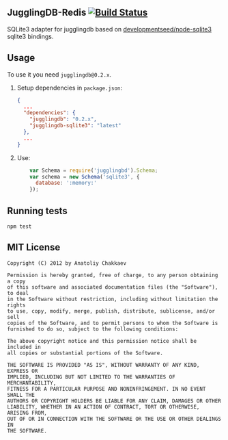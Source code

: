 ## JugglingDB-Redis [![Build Status](https://travis-ci.org/1602/jugglingdb-sqlite3.png)](https://travis-ci.org/1602/jugglingdb-sqlite3)

SQLite3 adapter for jugglingdb based on [developmentseed/node-sqlite3](https://github.com/developmentseed/node-sqlite3) sqlite3 bindings.

## Usage

To use it you need `jugglingdb@0.2.x`.

1. Setup dependencies in `package.json`:

    ```json
    {
      ...
      "dependencies": {
        "jugglingdb": "0.2.x",
        "jugglingdb-sqlite3": "latest"
      },
      ...
    }
    ```

2. Use:

    ```javascript
        var Schema = require('jugglingbd').Schema;
        var schema = new Schema('sqlite3', {
          database: ':memory:'
        });
    ```

## Running tests

    npm test

## MIT License

    Copyright (C) 2012 by Anatoliy Chakkaev
    
    Permission is hereby granted, free of charge, to any person obtaining a copy
    of this software and associated documentation files (the "Software"), to deal
    in the Software without restriction, including without limitation the rights
    to use, copy, modify, merge, publish, distribute, sublicense, and/or sell
    copies of the Software, and to permit persons to whom the Software is
    furnished to do so, subject to the following conditions:
    
    The above copyright notice and this permission notice shall be included in
    all copies or substantial portions of the Software.
    
    THE SOFTWARE IS PROVIDED "AS IS", WITHOUT WARRANTY OF ANY KIND, EXPRESS OR
    IMPLIED, INCLUDING BUT NOT LIMITED TO THE WARRANTIES OF MERCHANTABILITY,
    FITNESS FOR A PARTICULAR PURPOSE AND NONINFRINGEMENT. IN NO EVENT SHALL THE
    AUTHORS OR COPYRIGHT HOLDERS BE LIABLE FOR ANY CLAIM, DAMAGES OR OTHER
    LIABILITY, WHETHER IN AN ACTION OF CONTRACT, TORT OR OTHERWISE, ARISING FROM,
    OUT OF OR IN CONNECTION WITH THE SOFTWARE OR THE USE OR OTHER DEALINGS IN
    THE SOFTWARE.

